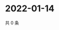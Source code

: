 # 2022-01-14

共 0 条

<!-- BEGIN WEIBO -->
<!-- 最后更新时间 Fri Jan 14 2022 06:15:21 GMT+0800 (China Standard Time) -->

<!-- END WEIBO -->
